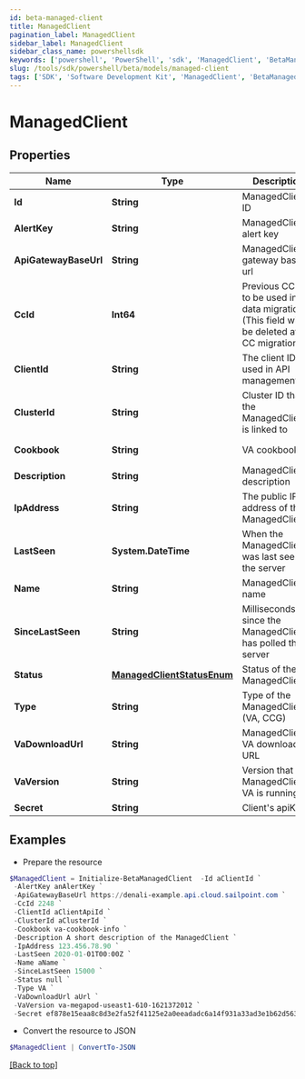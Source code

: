 ```yaml
---
id: beta-managed-client
title: ManagedClient
pagination_label: ManagedClient
sidebar_label: ManagedClient
sidebar_class_name: powershellsdk
keywords: ['powershell', 'PowerShell', 'sdk', 'ManagedClient', 'BetaManagedClient'] 
slug: /tools/sdk/powershell/beta/models/managed-client
tags: ['SDK', 'Software Development Kit', 'ManagedClient', 'BetaManagedClient']
---
```



# ManagedClient

## Properties

Name | Type | Description | Notes
------------ | ------------- | ------------- | -------------
**Id** | **String** | ManagedClient ID | [optional] [readonly] 
**AlertKey** | **String** | ManagedClient alert key | [optional] [readonly] 
**ApiGatewayBaseUrl** | **String** | ManagedClient gateway base url | [optional] [readonly] 
**CcId** | **Int64** | Previous CC ID to be used in data migration. (This field will be deleted after CC migration!) | [optional] 
**ClientId** | **String** | The client ID used in API management | [required]
**ClusterId** | **String** | Cluster ID that the ManagedClient is linked to | [required]
**Cookbook** | **String** | VA cookbook | [optional] [readonly] 
**Description** | **String** | ManagedClient description | [required]
**IpAddress** | **String** | The public IP address of the ManagedClient | [optional] [readonly] 
**LastSeen** | **System.DateTime** | When the ManagedClient was last seen by the server | [optional] [readonly] 
**Name** | **String** | ManagedClient name | [optional] 
**SinceLastSeen** | **String** | Milliseconds since the ManagedClient has polled the server | [optional] [readonly] 
**Status** | [**ManagedClientStatusEnum**](managed-client-status-enum) | Status of the ManagedClient | [optional] [readonly] 
**Type** | **String** | Type of the ManagedClient (VA, CCG) | [required]
**VaDownloadUrl** | **String** | ManagedClient VA download URL | [optional] [readonly] 
**VaVersion** | **String** | Version that the ManagedClient's VA is running | [optional] [readonly] 
**Secret** | **String** | Client's apiKey | [optional] 

## Examples

- Prepare the resource
```powershell
$ManagedClient = Initialize-BetaManagedClient  -Id aClientId `
 -AlertKey anAlertKey `
 -ApiGatewayBaseUrl https://denali-example.api.cloud.sailpoint.com `
 -CcId 2248 `
 -ClientId aClientApiId `
 -ClusterId aClusterId `
 -Cookbook va-cookbook-info `
 -Description A short description of the ManagedClient `
 -IpAddress 123.456.78.90 `
 -LastSeen 2020-01-01T00:00Z `
 -Name aName `
 -SinceLastSeen 15000 `
 -Status null `
 -Type VA `
 -VaDownloadUrl aUrl `
 -VaVersion va-megapod-useast1-610-1621372012 `
 -Secret ef878e15eaa8c8d3e2fa52f41125e2a0eeadadc6a14f931a33ad3e1b62d56381
```

- Convert the resource to JSON
```powershell
$ManagedClient | ConvertTo-JSON
```


[[Back to top]](#) 


